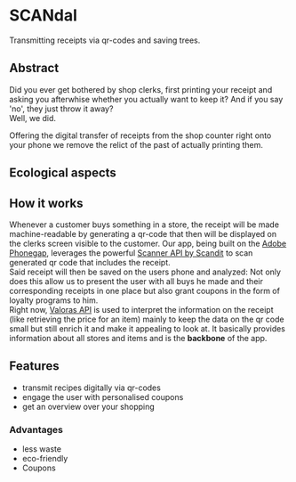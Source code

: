 # SCANdal
Transmitting receipts via qr-codes and saving trees.

## Abstract
Did you ever get bothered by shop clerks, first printing your receipt and asking you afterwhise whether you actually want to keep it?
And if you say 'no', they just throw it away?
<br>Well, we did.

Offering the digital transfer of receipts from the shop counter right onto your phone  we remove the relict of the past of actually printing them.

## Ecological aspects

## How it works
Whenever a customer buys something in a store, the receipt will be made machine-readable by generating a qr-code that then will be displayed on the clerks screen visible to the customer. Our app, being built on the [Adobe Phonegap](http://phonegap.com/), leverages the powerful [Scanner API by Scandit](http://docs.scandit.com/stable/phonegap/index.html) to scan generated qr code that includes the receipt.<br>
Said receipt will then be saved on the users phone and analyzed: Not only does this allow us to present the user with all buys he made and their corresponding receipts in one place but also grant coupons in the form of loyalty programs to him.<br>
Right now, [Valoras API](http://www.autoidlabs.ch/valora-product-and-price-api-hackzurich-documentation/) is used to interpret the information  on the receipt (like retrieving the price for an item) mainly to keep the data on the qr code small but still enrich it and make it appealing to look at. It basically provides information about all stores and items and is the **backbone** of the app.

## Features
- transmit recipes digitally via qr-codes
- engage the user with personalised coupons
- get an overview over your shopping

### Advantages
- less waste
- eco-friendly  
- Coupons
